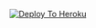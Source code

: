 [![Deploy To Heroku](https://www.herokucdn.com/deploy/button.svg)](https://heroku.com/deploy?template=https://github.com/Deadx69/txt_leechnew)
